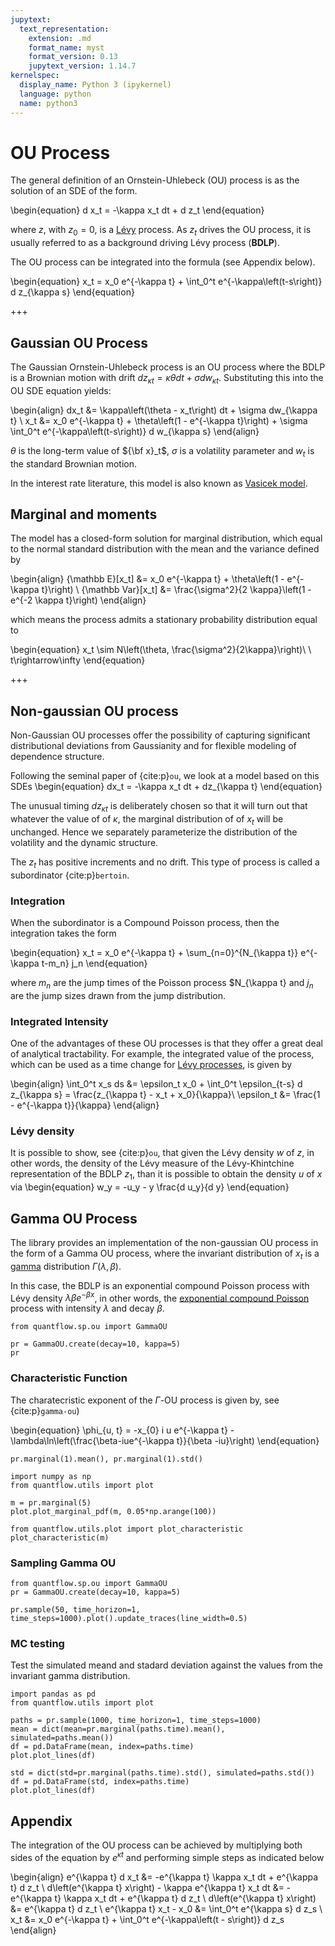 ```yaml
---
jupytext:
  text_representation:
    extension: .md
    format_name: myst
    format_version: 0.13
    jupytext_version: 1.14.7
kernelspec:
  display_name: Python 3 (ipykernel)
  language: python
  name: python3
---
```


# OU Process

The general definition of an Ornstein-Uhlebeck (OU) process is as the solution of an SDE of the form.

\begin{equation}
    d x_t = -\kappa x_t dt + d z_t
\end{equation}

where $z$, with $z_0 = 0$, is a [Lévy](./levy.md) process. As $z_t$ drives the OU process, it is usually referred to as a background driving Lévy process (**BDLP**).

The OU process can be integrated into the formula (see Appendix below).

\begin{equation}
    x_t = x_0 e^{-\kappa t} + \int_0^t e^{-\kappa\left(t-s\right)} d z_{\kappa s}
\end{equation}

+++

## Gaussian OU Process

The Gaussian Ornstein-Uhlebeck process is an OU process where the BDLP is a Brownian motion with drift $d z_{\kappa t} = \kappa\theta dt + \sigma dw_{\kappa t}$. Substituting this into the OU SDE equation yields:

\begin{align}
    dx_t &= \kappa\left(\theta - x_t\right) dt + \sigma dw_{\kappa t} \\
    x_t &= x_0 e^{-\kappa t} + \theta\left(1 - e^{-\kappa t}\right) + \sigma \int_0^t e^{-\kappa\left(t-s\right)} d w_{\kappa s}
\end{align}

$\theta$ is the long-term value of ${\bf x}_t$, $\sigma$ is a volatility parameter and $w_t$ is the standard Brownian motion.

In the interest rate literature, this model is also known as [Vasicek model](https://en.wikipedia.org/wiki/Vasicek_model).

## Marginal and moments

The model has a closed-form solution for marginal distribution, which equal to the normal standard distribution with the mean and the variance defined by

\begin{align}
{\mathbb E}[x_t] &= x_0 e^{-\kappa t} + \theta\left(1 - e^{-\kappa t}\right) \\
{\mathbb Var}[x_t] &= \frac{\sigma^2}{2 \kappa}\left(1 - e^{-2 \kappa t}\right)
\end{align}

which means the process admits a stationary probability distribution equal to

\begin{equation}
    x_t \sim N\left(\theta, \frac{\sigma^2}{2\kappa}\right)\ \ t\rightarrow\infty
\end{equation}

+++

## Non-gaussian OU process

Non-Gaussian OU processes offer the possibility of capturing significant distributional deviations from Gaussianity and for flexible modeling of dependence structure.

Following the seminal paper of {cite:p}`ou`, we look at a model based on this SDEs
\begin{equation}
    dx_t = -\kappa x_t dt + dz_{\kappa t}
\end{equation}

The unusual timing $dz_{\kappa t}$ is deliberately chosen so that it will turn out that whatever the value of of $\kappa$, the marginal distribution of of $x_t$ will be unchanged. Hence we separately parameterize the distribution of the volatility and the dynamic structure.

The $z_t$ has positive increments and no drift. This type of process is called a subordinator {cite:p}`bertoin`.

### Integration

When the subordinator is a Compound Poisson process, then the integration takes the form

\begin{equation}
    x_t = x_0 e^{-\kappa t} + \sum_{n=0}^{N_{\kappa t}} e^{-\kappa t-m_n} j_n
\end{equation}

where $m_n$ are the jump times of the Poisson process $N_{\kappa t} and $j_n$ are the jump sizes drawn from the jump distribution.

### Integrated Intensity

One of the advantages of these OU processes is that they offer a great deal of analytical tractability. For example, the integrated value of the process, which can be used as a time change for [Lévy processes](./levy.md), is given by

\begin{align}
   \int_0^t x_s ds &= \epsilon_t x_0 + \int_0^t \epsilon_{t-s} d z_{\kappa s} = \frac{z_{\kappa t} - x_t + x_0}{\kappa}\\
   \epsilon_t &= \frac{1 - e^{-\kappa t}}{\kappa}
\end{align}

### Lévy density

It is possible to show, see {cite:p}`ou`, that given the Lévy density $w$ of $z$, in other words, the density of the Lévy measure of the Lévy-Khintchine representation of the BDLP $z_1$, than it is possible to obtain the density $u$ of $x$ via
\begin{equation}
    w_y = -u_y - y \frac{d u_y}{d y}
\end{equation}

## Gamma OU Process

The library provides an implementation of the non-gaussian OU process in the form of a Gamma OU process, where the invariant distribution of $x_t$ is a [gamma](https://en.wikipedia.org/wiki/Gamma_distribution) distribution $\Gamma\left(\lambda, \beta\right)$.

In this case, the BDLP is an exponential compound Poisson process with Lévy density $\lambda\beta e^{-\beta x}$, in other words, the [exponential compound Poisson](./poisson.md) process with intensity $\lambda$ and decay $\beta$.

```{code-cell} ipython3
from quantflow.sp.ou import GammaOU

pr = GammaOU.create(decay=10, kappa=5)
pr
```

### Characteristic Function

The charatecristic exponent of the $\Gamma$-OU process is given by, see {cite:p}`gamma-ou`)

\begin{equation}
    \phi_{u, t} = -x_{0} i u e^{-\kappa t} - \lambda\ln\left(\frac{\beta-iue^{-\kappa t}}{\beta -iu}\right)
\end{equation}

```{code-cell} ipython3
pr.marginal(1).mean(), pr.marginal(1).std()
```

```{code-cell} ipython3
import numpy as np
from quantflow.utils import plot

m = pr.marginal(5)
plot.plot_marginal_pdf(m, 0.05*np.arange(100))
```

```{code-cell} ipython3
from quantflow.utils.plot import plot_characteristic
plot_characteristic(m)
```

### Sampling Gamma OU

```{code-cell} ipython3
from quantflow.sp.ou import GammaOU
pr = GammaOU.create(decay=10, kappa=5)

pr.sample(50, time_horizon=1, time_steps=1000).plot().update_traces(line_width=0.5)
```

### MC testing

Test the simulated meand and stadard deviation against the values from the invariant gamma distribution.

```{code-cell} ipython3
import pandas as pd
from quantflow.utils import plot

paths = pr.sample(1000, time_horizon=1, time_steps=1000)
mean = dict(mean=pr.marginal(paths.time).mean(), simulated=paths.mean())
df = pd.DataFrame(mean, index=paths.time)
plot.plot_lines(df)
```

```{code-cell} ipython3
std = dict(std=pr.marginal(paths.time).std(), simulated=paths.std())
df = pd.DataFrame(std, index=paths.time)
plot.plot_lines(df)
```

## Appendix

The integration of the OU process can be achieved by multiplying both sides of the equation by $e^{\kappa t}$ and performing simple steps as indicated below

\begin{align}
    e^{\kappa t} d x_t &= -e^{\kappa t} \kappa x_t dt + e^{\kappa t} d z_t \\
    d\left(e^{\kappa t} x\right) - \kappa e^{\kappa t} x_t dt &= -e^{\kappa t} \kappa x_t dt + e^{\kappa t} d z_t \\
    d\left(e^{\kappa t} x\right) &= e^{\kappa t} d z_t \\
    e^{\kappa t} x_t - x_0 &= \int_0^t e^{\kappa s} d z_s \\
    x_t &= x_0 e^{-\kappa t} + \int_0^t e^{-\kappa\left(t - s\right)} d z_s
\end{align}

```{code-cell} ipython3

```
